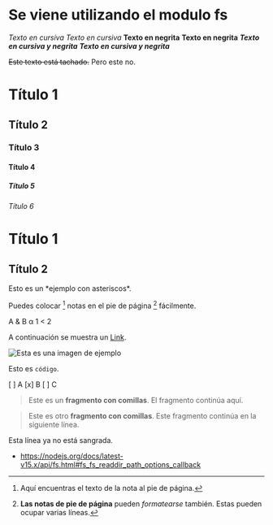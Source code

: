 # Se viene utilizando el modulo **fs**

*Texto en cursiva*
_Texto en cursiva_
**Texto en negrita**
__Texto en negrita__
***Texto en cursiva y negrita***
___Texto en cursiva y negrita___

~~Este texto está tachado.~~ Pero este no.



# Título 1
## Título 2
### Título 3
#### Título 4
##### Título 5
###### Título 6

Título 1
=
Título 2
-


<html>
  <head>
  </head>
</html>




Esto es un \*ejemplo con asteriscos\*.


Puedes colocar [^1] notas en el pie de página [^2] fácilmente.
[^1]: Aquí encuentras el texto de la nota al pie de página.
[^2]: **Las notas de pie de página** pueden *formatearse* también.
Estas pueden ocupar varias líneas.



A & B
&alpha;
1 < 2
<p>




A continuación se muestra un [Link](https://ejemplo.com/ "Título opcional del enlace").


![Esta es una imagen de ejemplo](https://ejemplo.com/imagen.jpg)


Esto es `código`.


[ ] A
[x] B
[ ] C


>Este es un **fragmento con comillas**.
>El fragmento continúa aquí.

>Este es otro **fragmento con comillas**.
Este fragmento continúa en la siguiente línea.

Esta línea ya no está sangrada.


  - https://nodejs.org/docs/latest-v15.x/api/fs.html#fs_fs_readdir_path_options_callback
